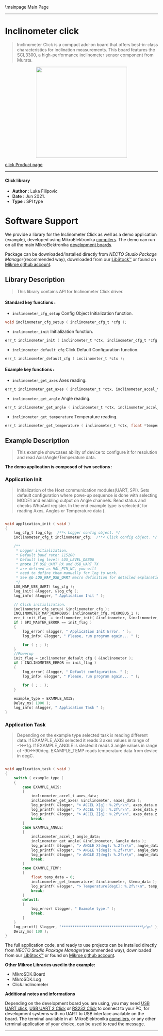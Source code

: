 \mainpage Main Page

---
# Inclinometer click

> Inclinometer Click is a compact add-on board that offers best-in-class characteristics for inclination measurements. This board features the SCL3300, a high-performance inclinometer sensor component from Murata.

<p align="center">
  <img src="https://download.mikroe.com/images/click_for_ide/inclinometer_click.png" height=300px>
</p>

[click Product page](https://www.mikroe.com/inclinometer-click)

---


#### Click library

- **Author**        : Luka Filipovic
- **Date**          : Jun 2021.
- **Type**          : SPI type


# Software Support

We provide a library for the Inclinometer Click
as well as a demo application (example), developed using MikroElektronika
[compilers](https://www.mikroe.com/necto-studio).
The demo can run on all the main MikroElektronika [development boards](https://www.mikroe.com/development-boards).

Package can be downloaded/installed directly from *NECTO Studio Package Manager*(recommended way), downloaded from our [LibStock&trade;](https://libstock.mikroe.com) or found on [Mikroe github account](https://github.com/MikroElektronika/mikrosdk_click_v2/tree/master/clicks).

## Library Description

> This library contains API for Inclinometer Click driver.

#### Standard key functions :

- `inclinometer_cfg_setup` Config Object Initialization function.
```c
void inclinometer_cfg_setup ( inclinometer_cfg_t *cfg );
```

- `inclinometer_init` Initialization function.
```c
err_t inclinometer_init ( inclinometer_t *ctx, inclinometer_cfg_t *cfg );
```

- `inclinometer_default_cfg` Click Default Configuration function.
```c
err_t inclinometer_default_cfg ( inclinometer_t *ctx );
```

#### Example key functions :

- `inclinometer_get_axes` Axes reading.
```c
err_t inclinometer_get_axes ( inclinometer_t *ctx, inclinometer_accel_t *axes_data );
```

- `inclinometer_get_angle` Angle reading.
```c
err_t inclinometer_get_angle ( inclinometer_t *ctx, inclinometer_accel_t *angle_data );
```

- `inclinometer_get_temperature` Temperature reading.
```c
err_t inclinometer_get_temperature ( inclinometer_t *ctx, float *temperature );
```

## Example Description

> This example showcases ability of device to configure it for 
resolution and read Axis/Angle/Temperature data.

**The demo application is composed of two sections :**

### Application Init

> Initialization of the Host communication modules(UART, SPI). 
Sets default configuration where powe-up sequence is done with 
selecting MODE1 and enabling output on Angle channels. 
Read status and checks WhoAmI register. In the end example type
is selected( for reading Axes, Angles or Temperature data ).

```c

void application_init ( void )
{
    log_cfg_t log_cfg;  /**< Logger config object. */
    inclinometer_cfg_t inclinometer_cfg;  /**< Click config object. */

    /** 
     * Logger initialization.
     * Default baud rate: 115200
     * Default log level: LOG_LEVEL_DEBUG
     * @note If USB_UART_RX and USB_UART_TX 
     * are defined as HAL_PIN_NC, you will 
     * need to define them manually for log to work. 
     * See @b LOG_MAP_USB_UART macro definition for detailed explanation.
     */
    LOG_MAP_USB_UART( log_cfg );
    log_init( &logger, &log_cfg );
    log_info( &logger, " Application Init " );

    // Click initialization.
    inclinometer_cfg_setup( &inclinometer_cfg );
    INCLINOMETER_MAP_MIKROBUS( inclinometer_cfg, MIKROBUS_1 );
    err_t init_flag  = inclinometer_init( &inclinometer, &inclinometer_cfg );
    if ( SPI_MASTER_ERROR == init_flag )
    {
        log_error( &logger, " Application Init Error. " );
        log_info( &logger, " Please, run program again... " );

        for ( ; ; );
    }
    //Powerup
    init_flag = inclinometer_default_cfg ( &inclinometer );
    if ( INCLINOMETER_ERROR == init_flag )
    {
        log_error( &logger, " Default configuration. " );
        log_info( &logger, " Please, run program again... " );

        for ( ; ; );
    }
    
    example_type = EXAMPLE_AXIS;
    Delay_ms( 1000 );
    log_info( &logger, " Application Task " );
}

```

### Application Task

> Depending on the example type selected task is reading different data.
If EXAMPLE_AXIS selected it reads 3 axes values in range of -1<->1g. 
If EXAMPLE_ANGLE is slected it reads 3 angle values in range of 
-90<->90deg. EXAMPLE_TEMP reads temperature data from device in degC.

```c

void application_task ( void )
{
    switch ( example_type )
    {
        case EXAMPLE_AXIS:
        {
            inclinometer_accel_t axes_data;
            inclinometer_get_axes( &inclinometer, &axes_data );
            log_printf( &logger, "> ACCEL X[g]: %.2f\r\n", axes_data.x );
            log_printf( &logger, "> ACCEL Y[g]: %.2f\r\n", axes_data.y );
            log_printf( &logger, "> ACCEL Z[g]: %.2f\r\n", axes_data.z );
            break;
        }
        case EXAMPLE_ANGLE:
        {
            inclinometer_accel_t angle_data;
            inclinometer_get_angle( &inclinometer, &angle_data );
            log_printf( &logger, "> ANGLE X[deg]: %.2f\r\n", angle_data.x );
            log_printf( &logger, "> ANGLE Y[deg]: %.2f\r\n", angle_data.y );
            log_printf( &logger, "> ANGLE Z[deg]: %.2f\r\n", angle_data.z );
            break;
        }
        case EXAMPLE_TEMP:
        {
            float temp_data = 0;
            inclinometer_get_temperature( &inclinometer, &temp_data );
            log_printf( &logger, "> Temperature[degC]: %.2f\r\n", temp_data );
            break;
        }
        default:
        {
            log_error( &logger, " Example type." );
            break;
        }
    }
    log_printf( &logger, "*************************************\r\n" );
    Delay_ms( 100 );
}

```

The full application code, and ready to use projects can be installed directly from *NECTO Studio Package Manager*(recommended way), downloaded from our [LibStock&trade;](https://libstock.mikroe.com) or found on [Mikroe github account](https://github.com/MikroElektronika/mikrosdk_click_v2/tree/master/clicks).

**Other Mikroe Libraries used in the example:**

- MikroSDK.Board
- MikroSDK.Log
- Click.Inclinometer

**Additional notes and informations**

Depending on the development board you are using, you may need
[USB UART click](http://shop.mikroe.com/usb-uart-click),
[USB UART 2 Click](http://shop.mikroe.com/usb-uart-2-click) or
[RS232 Click](http://shop.mikroe.com/rs232-click) to connect to your PC, for
development systems with no UART to USB interface available on the board. The
terminal available in all MikroElektronika
[compilers](http://shop.mikroe.com/compilers), or any other terminal application
of your choice, can be used to read the message.

---
